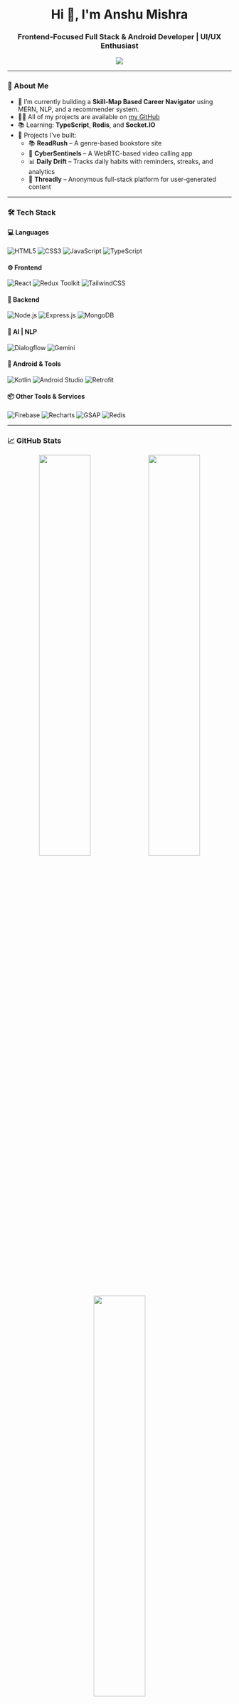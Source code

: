 <h1 align="center">Hi 👋, I'm Anshu Mishra</h1>
<h3 align="center">Frontend-Focused Full Stack & Android Developer | UI/UX Enthusiast</h3>

<p align="center">
  <img src="https://readme-typing-svg.herokuapp.com/?lines=Passionate%20Web%20%26%20Android%20Developer;Frontend%20Lover%20|%20Clean%20UI%20Builder;MERN%20Stack%20%7C%20Cloud%20%7C%20AI%20Exploration;Always%20Learning%20%F0%9F%93%9A" />
</p>

---

### 🚀 About Me

- 🔭 I’m currently building a **Skill-Map Based Career Navigator** using MERN, NLP, and a recommender system.
- 👨‍💻 All of my projects are available on [my GitHub](https://github.com/amishra-D)
- 📚 Learning: **TypeScript**, **Redis**, and **Socket.IO**
- 🧠 Projects I've built:  
  - 📚 **ReadRush** – A genre-based bookstore site  
  - 🔐 **CyberSentinels** – A WebRTC-based video calling app  
  - 📊 **Daily Drift** – Tracks daily habits with reminders, streaks, and analytics  
  - 🧵 **Threadly** – Anonymous full-stack platform for user-generated content  

---

### 🛠️ Tech Stack

#### 💻 Languages
![HTML5](https://img.shields.io/badge/HTML5-E34F26?style=for-the-badge&logo=html5&logoColor=white)
![CSS3](https://img.shields.io/badge/CSS3-1572B6?style=for-the-badge&logo=css3&logoColor=white)
![JavaScript](https://img.shields.io/badge/JavaScript-F7DF1E?style=for-the-badge&logo=javascript&logoColor=black)
![TypeScript](https://img.shields.io/badge/TypeScript-007ACC?style=for-the-badge&logo=typescript)

#### ⚙️ Frontend
![React](https://img.shields.io/badge/React-20232a?style=for-the-badge&logo=react&logoColor=61DAFB)
![Redux Toolkit](https://img.shields.io/badge/Redux_Toolkit-764ABC?style=for-the-badge&logo=redux&logoColor=white)
![TailwindCSS](https://img.shields.io/badge/TailwindCSS-06B6D4?style=for-the-badge&logo=tailwindcss)

#### 🔧 Backend
![Node.js](https://img.shields.io/badge/Node.js-339933?style=for-the-badge&logo=nodedotjs)
![Express.js](https://img.shields.io/badge/Express.js-000000?style=for-the-badge&logo=express&logoColor=white)
![MongoDB](https://img.shields.io/badge/MongoDB-47A248?style=for-the-badge&logo=mongodb)

#### 🧠 AI | NLP
![Dialogflow](https://img.shields.io/badge/Dialogflow-FF9800?style=for-the-badge&logo=dialogflow&logoColor=white)
![Gemini](https://img.shields.io/badge/Google%20Gemini-AI-blueviolet?style=for-the-badge)

#### 📲 Android & Tools
![Kotlin](https://img.shields.io/badge/Kotlin-7F52FF?style=for-the-badge&logo=kotlin&logoColor=white)
![Android Studio](https://img.shields.io/badge/Android_Studio-3DDC84?style=for-the-badge&logo=android-studio&logoColor=white)
![Retrofit](https://img.shields.io/badge/Retrofit-0077B5?style=for-the-badge&logo=retrofit&logoColor=white)

#### 📦 Other Tools & Services
![Firebase](https://img.shields.io/badge/Firebase-FFCA28?style=for-the-badge&logo=firebase)
![Recharts](https://img.shields.io/badge/Recharts-E15759?style=for-the-badge&logo=recharts&logoColor=white)
![GSAP](https://img.shields.io/badge/GSAP-88CE02?style=for-the-badge&logo=greensock&logoColor=black)
![Redis](https://img.shields.io/badge/Redis-DC382D?style=for-the-badge&logo=redis&logoColor=white)

---

### 📈 GitHub Stats

<p align="center">
  <img width="48%" src="https://github-readme-stats.vercel.app/api?username=amishra-D&show_icons=true&theme=radical" />
  <img width="48%" src="https://github-readme-streak-stats.herokuapp.com/?user=amishra-D&theme=radical" />
</p>

<p align="center">
  <img width="48%" src="https://github-readme-stats.vercel.app/api/top-langs/?username=amishra-D&layout=compact&theme=radical" />
</p>

---

### 📌 Featured Projects

| Project          | Description                                                                                  | Stack Used                        | Live Demo     |
|------------------|----------------------------------------------------------------------------------------------|------------------------------------|---------------|
| **ReadRush**     | A clean and organized genre-based online bookstore                                           | React, Tailwind, Firebase          | [Visit](#)    |
| **DailyDrift**   | Track daily habits with streaks, charts, and notification reminders                         | React, Firebase, Recharts          | [Visit](#)    |
| **CyberSentinels** | Secure peer-to-peer video calls using WebRTC and signaling server                         | WebRTC, Express, Socket.io         | [Visit](#)    |
| **Skill Navigator** | A MERN+NLP based platform suggesting career paths based on your skill map                | MongoDB, Express, React, Node, AI  | [Coming Soon] |

---

### 📬 Connect With Me

<p align="center">
  <a href="www.linkedin.com/in/
anshu-mishra-a5b645291
" target="_blank">
    <img alt="LinkedIn" src="https://img.shields.io/badge/LinkedIn-blue?style=for-the-badge&logo=linkedin" />
  </a>
  <a href="mailto:yourmail@example.com">
    <img alt="Gmail" src="https://img.shields.io/badge/Gmail-red?style=for-the-badge&logo=gmail&logoColor=white" />
  </a>
  <a href="https://github.com/amishra-D" target="_blank">
    <img alt="GitHub" src="https://img.shields.io/badge/GitHub-100000?style=for-the-badge&logo=github&logoColor=white" />
  </a>
</p>

---

<p align="center">
  Made with ❤️ by Anshu | Keep Coding 💻
</p>
